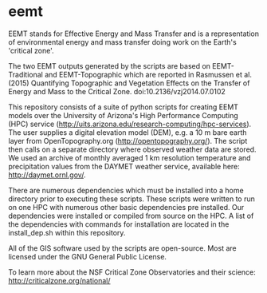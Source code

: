 # eemt
EEMT stands for Effective Energy and Mass Transfer and is a representation of environmental energy and mass transfer doing work on the Earth's 'critical zone'.

The two EEMT outputs generated by the scripts are based on EEMT-Traditional and EEMT-Topographic which are reported in Rasmussen et al. (2015) Quantifying Topographic and Vegetation Effects on the Transfer of Energy and Mass to the Critical Zone. doi:10.2136/vzj2014.07.0102

This repository consists of a suite of python scripts for creating EEMT models over the University of Arizona's High Performance Computing (HPC) service (http://uits.arizona.edu/research-computing/hpc-services). The user supplies a digital elevation model (DEM), e.g. a 10 m bare earth layer from OpenTopography.org (http://opentopography.org/). The script then calls on a separate directory where observed weather data are stored. We used an archive of monthly averaged 1 km resolution temperature and precipitation values from the DAYMET weather service, available here: http://daymet.ornl.gov/. 

There are numerous dependencies which must be installed into a home directory prior to executing these scripts. These scripts were written to run on one HPC with numerous other basic dependencies pre installed. Our dependencies were installed or compiled from source on the HPC. A list of the dependencies with commands for installation are located in the install_dep.sh within this repository.

All of the GIS software used by the scripts are open-source. Most are licensed under the GNU General Public License. 

To learn more about the NSF Critical Zone Observatories and their science: http://criticalzone.org/national/
